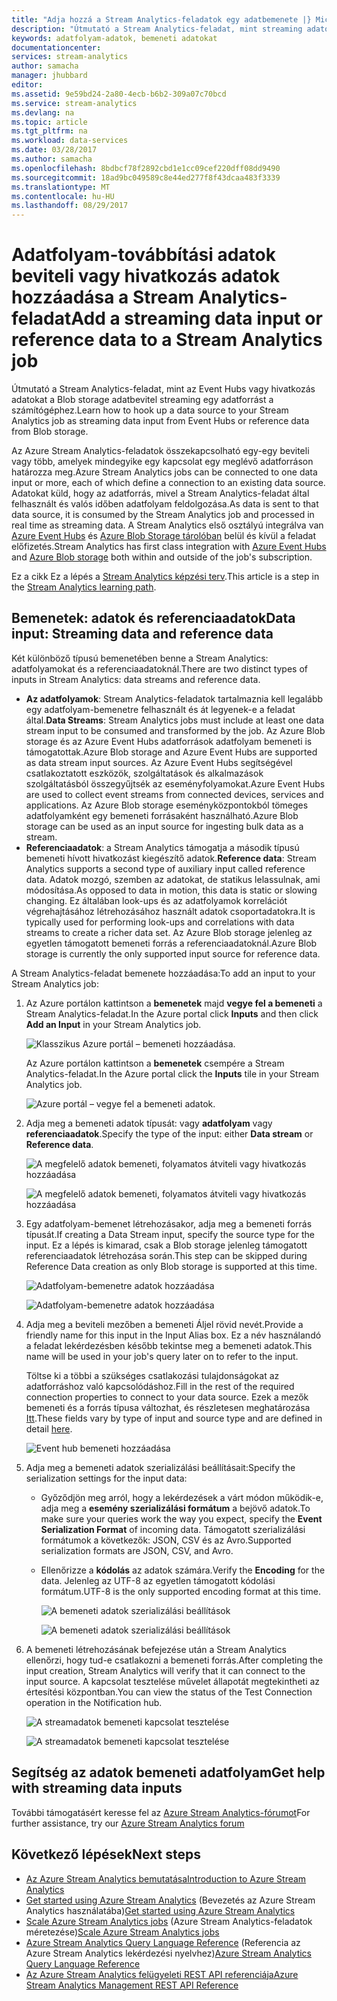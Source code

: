 ```yaml
---
title: "Adja hozzá a Stream Analytics-feladatok egy adatbemenete |} Microsoft Docs"
description: "Útmutató a Stream Analytics-feladat, mint streaming adatok bemenetének Blog tárolási adatokat az Event Hubs vagy hivatkozás egy adatforrást a számítógéphez."
keywords: adatfolyam-adatok, bemeneti adatokat
documentationcenter: 
services: stream-analytics
author: samacha
manager: jhubbard
editor: 
ms.assetid: 9e59bd24-2a80-4ecb-b6b2-309a07c70bcd
ms.service: stream-analytics
ms.devlang: na
ms.topic: article
ms.tgt_pltfrm: na
ms.workload: data-services
ms.date: 03/28/2017
ms.author: samacha
ms.openlocfilehash: 8bdbcf78f2892cbd1e1cc09cef220dff08dd9490
ms.sourcegitcommit: 18ad9bc049589c8e44ed277f8f43dcaa483f3339
ms.translationtype: MT
ms.contentlocale: hu-HU
ms.lasthandoff: 08/29/2017
---
```

# <a name="add-a-streaming-data-input-or-reference-data-to-a-stream-analytics-job"></a><span data-ttu-id="54ec3-104">Adatfolyam-továbbítási adatok beviteli vagy hivatkozás adatok hozzáadása a Stream Analytics-feladat</span><span class="sxs-lookup"><span data-stu-id="54ec3-104">Add a streaming data input or reference data to a Stream Analytics job</span></span>
<span data-ttu-id="54ec3-105">Útmutató a Stream Analytics-feladat, mint az Event Hubs vagy hivatkozás adatokat a Blob storage adatbevitel streaming egy adatforrást a számítógéphez.</span><span class="sxs-lookup"><span data-stu-id="54ec3-105">Learn how to hook up a data source to your Stream Analytics job as streaming data input from Event Hubs or reference data from Blob storage.</span></span>

<span data-ttu-id="54ec3-106">Az Azure Stream Analytics-feladatok összekapcsolható egy-egy beviteli vagy több, amelyek mindegyike egy kapcsolat egy meglévő adatforráson határozza meg.</span><span class="sxs-lookup"><span data-stu-id="54ec3-106">Azure Stream Analytics jobs can be connected to one data input or more, each of which define a connection to an existing data source.</span></span> <span data-ttu-id="54ec3-107">Adatokat küld, hogy az adatforrás, mivel a Stream Analytics-feladat által felhasznált és valós időben adatfolyam feldolgozása.</span><span class="sxs-lookup"><span data-stu-id="54ec3-107">As data is sent to that data source, it is consumed by the Stream Analytics job and processed in real time as streaming data.</span></span> <span data-ttu-id="54ec3-108">A Stream Analytics első osztályú integrálva van [Azure Event Hubs](https://azure.microsoft.com/services/event-hubs/) és [Azure Blob Storage tárolóban](../storage/blobs/storage-dotnet-how-to-use-blobs.md) belül és kívül a feladat előfizetés.</span><span class="sxs-lookup"><span data-stu-id="54ec3-108">Stream Analytics has first class integration with [Azure Event Hubs](https://azure.microsoft.com/services/event-hubs/) and [Azure Blob storage](../storage/blobs/storage-dotnet-how-to-use-blobs.md) both within and outside of the job's subscription.</span></span>

<span data-ttu-id="54ec3-109">Ez a cikk Ez a lépés a [Stream Analytics képzési terv](/documentation/learning-paths/stream-analytics/).</span><span class="sxs-lookup"><span data-stu-id="54ec3-109">This article is a step in the [Stream Analytics learning path](/documentation/learning-paths/stream-analytics/).</span></span>

## <a name="data-input-streaming-data-and-reference-data"></a><span data-ttu-id="54ec3-110">Bemenetek: adatok és referenciaadatok</span><span class="sxs-lookup"><span data-stu-id="54ec3-110">Data input: Streaming data and reference data</span></span>
<span data-ttu-id="54ec3-111">Két különböző típusú bemenetében benne a Stream Analytics: adatfolyamokat és a referenciaadatoknál.</span><span class="sxs-lookup"><span data-stu-id="54ec3-111">There are two distinct types of inputs in Stream Analytics: data streams and reference data.</span></span>

* <span data-ttu-id="54ec3-112">**Az adatfolyamok**: Stream Analytics-feladatok tartalmaznia kell legalább egy adatfolyam-bemenetre felhasznált és át legyenek-e a feladat által.</span><span class="sxs-lookup"><span data-stu-id="54ec3-112">**Data Streams**: Stream Analytics jobs must include at least one data stream input to be consumed and transformed by the job.</span></span> <span data-ttu-id="54ec3-113">Az Azure Blob storage és az Azure Event Hubs adatforrások adatfolyam bemeneti is támogatottak.</span><span class="sxs-lookup"><span data-stu-id="54ec3-113">Azure Blob storage and Azure Event Hubs are supported as data stream input sources.</span></span> <span data-ttu-id="54ec3-114">Az Azure Event Hubs segítségével csatlakoztatott eszközök, szolgáltatások és alkalmazások szolgáltatásból összegyűjtsék az eseményfolyamokat.</span><span class="sxs-lookup"><span data-stu-id="54ec3-114">Azure Event Hubs are used to collect event streams from connected devices, services and applications.</span></span> <span data-ttu-id="54ec3-115">Az Azure Blob storage eseményközpontokból tömeges adatfolyamként egy bemeneti forrásaként használható.</span><span class="sxs-lookup"><span data-stu-id="54ec3-115">Azure Blob storage can be used as an input source for ingesting bulk data as a stream.</span></span>  
* <span data-ttu-id="54ec3-116">**Referenciaadatok**: a Stream Analytics támogatja a második típusú bemeneti hívott hivatkozást kiegészítő adatok.</span><span class="sxs-lookup"><span data-stu-id="54ec3-116">**Reference data**: Stream Analytics supports a second type of auxiliary input called reference data.</span></span>  <span data-ttu-id="54ec3-117">Adatok mozgó, szemben az adatokat, de statikus lelassulnak, ami módosítása.</span><span class="sxs-lookup"><span data-stu-id="54ec3-117">As opposed to data in motion, this data is static or slowing changing.</span></span>  <span data-ttu-id="54ec3-118">Ez általában look-ups és az adatfolyamok korrelációt végrehajtásához létrehozásához használt adatok csoportadatokra.</span><span class="sxs-lookup"><span data-stu-id="54ec3-118">It is typically used for performing look-ups and correlations with data streams to create a richer data set.</span></span>  <span data-ttu-id="54ec3-119">Az Azure Blob storage jelenleg az egyetlen támogatott bemeneti forrás a referenciaadatoknál.</span><span class="sxs-lookup"><span data-stu-id="54ec3-119">Azure Blob storage is currently the only supported input source for reference data.</span></span>  

<span data-ttu-id="54ec3-120">A Stream Analytics-feladat bemenete hozzáadása:</span><span class="sxs-lookup"><span data-stu-id="54ec3-120">To add an input to your Stream Analytics job:</span></span>

1. <span data-ttu-id="54ec3-121">Az Azure portálon kattintson a **bemenetek** majd **vegye fel a bemeneti** a Stream Analytics-feladat.</span><span class="sxs-lookup"><span data-stu-id="54ec3-121">In the Azure portal click **Inputs** and then click **Add an Input** in your Stream Analytics job.</span></span>
   
    ![Klasszikus Azure portál – bemeneti hozzáadása.](./media/stream-analytics-add-inputs/1-stream-analytics-add-inputs.png)  
   
    <span data-ttu-id="54ec3-123">Az Azure portálon kattintson a **bemenetek** csempére a Stream Analytics-feladat.</span><span class="sxs-lookup"><span data-stu-id="54ec3-123">In the Azure portal click the **Inputs** tile in your Stream Analytics job.</span></span>  
   
    ![Azure portál – vegye fel a bemeneti adatok.](./media/stream-analytics-add-inputs/7-stream-analytics-add-inputs.png)  
2. <span data-ttu-id="54ec3-125">Adja meg a bemeneti adatok típusát: vagy **adatfolyam** vagy **referenciaadatok**.</span><span class="sxs-lookup"><span data-stu-id="54ec3-125">Specify the type of the input: either **Data stream** or **Reference data**.</span></span>
   
    ![A megfelelő adatok bemeneti, folyamatos átviteli vagy hivatkozás hozzáadása](./media/stream-analytics-add-inputs/2-stream-analytics-add-inputs.png)  
   
    ![A megfelelő adatok bemeneti, folyamatos átviteli vagy hivatkozás hozzáadása](./media/stream-analytics-add-inputs/8-stream-analytics-add-inputs.png)  
3. <span data-ttu-id="54ec3-128">Egy adatfolyam-bemenet létrehozásakor, adja meg a bemeneti forrás típusát.</span><span class="sxs-lookup"><span data-stu-id="54ec3-128">If creating a Data Stream input, specify the source type for the input.</span></span>  <span data-ttu-id="54ec3-129">Ez a lépés is kimarad, csak a Blob storage jelenleg támogatott referenciaadatok létrehozása során.</span><span class="sxs-lookup"><span data-stu-id="54ec3-129">This step can be skipped during Reference Data creation as only Blob storage is supported at this time.</span></span>
   
    ![Adatfolyam-bemenetre adatok hozzáadása](./media/stream-analytics-add-inputs/3-stream-analytics-add-inputs.png)  
   
    ![Adatfolyam-bemenetre adatok hozzáadása](./media/stream-analytics-add-inputs/9-stream-analytics-add-inputs.png)  
4. <span data-ttu-id="54ec3-132">Adja meg a beviteli mezőben a bemeneti Áljel rövid nevét.</span><span class="sxs-lookup"><span data-stu-id="54ec3-132">Provide a friendly name for this input in the Input Alias box.</span></span>  <span data-ttu-id="54ec3-133">Ez a név használandó a feladat lekérdezésben később tekintse meg a bemeneti adatok.</span><span class="sxs-lookup"><span data-stu-id="54ec3-133">This name will be used in your job's query later on to refer to the input.</span></span>
   
    <span data-ttu-id="54ec3-134">Töltse ki a többi a szükséges csatlakozási tulajdonságokat az adatforráshoz való kapcsolódáshoz.</span><span class="sxs-lookup"><span data-stu-id="54ec3-134">Fill in the rest of the required connection properties to connect to your data source.</span></span> <span data-ttu-id="54ec3-135">Ezek a mezők bemeneti és a forrás típusa változhat, és részletesen meghatározása [Itt](stream-analytics-create-a-job.md).</span><span class="sxs-lookup"><span data-stu-id="54ec3-135">These fields vary by type of input and source type and are defined in detail [here](stream-analytics-create-a-job.md).</span></span>  
   
    ![Event hub bemeneti hozzáadása](./media/stream-analytics-add-inputs/4-stream-analytics-add-inputs.png)  
5. <span data-ttu-id="54ec3-137">Adja meg a bemeneti adatok szerializálási beállításait:</span><span class="sxs-lookup"><span data-stu-id="54ec3-137">Specify the serialization settings for the input data:</span></span>
   
   * <span data-ttu-id="54ec3-138">Győződjön meg arról, hogy a lekérdezések a várt módon működik-e, adja meg a **esemény szerializálási formátum** a bejövő adatok.</span><span class="sxs-lookup"><span data-stu-id="54ec3-138">To make sure your queries work the way you expect, specify the **Event Serialization Format** of incoming data.</span></span>  <span data-ttu-id="54ec3-139">Támogatott szerializálási formátumok a következők: JSON, CSV és az Avro.</span><span class="sxs-lookup"><span data-stu-id="54ec3-139">Supported serialization formats are JSON, CSV, and Avro.</span></span>
   * <span data-ttu-id="54ec3-140">Ellenőrizze a **kódolás** az adatok számára.</span><span class="sxs-lookup"><span data-stu-id="54ec3-140">Verify the **Encoding** for the data.</span></span>  <span data-ttu-id="54ec3-141">Jelenleg az UTF-8 az egyetlen támogatott kódolási formátum.</span><span class="sxs-lookup"><span data-stu-id="54ec3-141">UTF-8 is the only supported encoding format at this time.</span></span>
     
     ![A bemeneti adatok szerializálási beállítások](./media/stream-analytics-add-inputs/5-stream-analytics-add-inputs.png)  
     
     ![A bemeneti adatok szerializálási beállítások](./media/stream-analytics-add-inputs/10-stream-analytics-add-inputs.png)  
6. <span data-ttu-id="54ec3-144">A bemeneti létrehozásának befejezése után a Stream Analytics ellenőrzi, hogy tud-e csatlakozni a bemeneti forrás.</span><span class="sxs-lookup"><span data-stu-id="54ec3-144">After completing the input creation, Stream Analytics will verify that it can connect to the input source.</span></span>  <span data-ttu-id="54ec3-145">A kapcsolat tesztelése művelet állapotát megtekintheti az értesítési központban.</span><span class="sxs-lookup"><span data-stu-id="54ec3-145">You can view the status of the Test Connection operation in the Notification hub.</span></span>
   
    ![A streamadatok bemeneti kapcsolat tesztelése](./media/stream-analytics-add-inputs/6-stream-analytics-add-inputs.png)  
   
    ![A streamadatok bemeneti kapcsolat tesztelése](./media/stream-analytics-add-inputs/11-stream-analytics-add-inputs.png)  

## <a name="get-help-with-streaming-data-inputs"></a><span data-ttu-id="54ec3-148">Segítség az adatok bemeneti adatfolyam</span><span class="sxs-lookup"><span data-stu-id="54ec3-148">Get help with streaming data inputs</span></span>
<span data-ttu-id="54ec3-149">További támogatásért keresse fel az [Azure Stream Analytics-fórumot](https://social.msdn.microsoft.com/Forums/en-US/home?forum=AzureStreamAnalytics)</span><span class="sxs-lookup"><span data-stu-id="54ec3-149">For further assistance, try our [Azure Stream Analytics forum](https://social.msdn.microsoft.com/Forums/en-US/home?forum=AzureStreamAnalytics)</span></span>

## <a name="next-steps"></a><span data-ttu-id="54ec3-150">Következő lépések</span><span class="sxs-lookup"><span data-stu-id="54ec3-150">Next steps</span></span>
* [<span data-ttu-id="54ec3-151">Az Azure Stream Analytics bemutatása</span><span class="sxs-lookup"><span data-stu-id="54ec3-151">Introduction to Azure Stream Analytics</span></span>](stream-analytics-introduction.md)
* <span data-ttu-id="54ec3-152">[Get started using Azure Stream Analytics](stream-analytics-real-time-fraud-detection.md) (Bevezetés az Azure Stream Analytics használatába)</span><span class="sxs-lookup"><span data-stu-id="54ec3-152">[Get started using Azure Stream Analytics](stream-analytics-real-time-fraud-detection.md)</span></span>
* <span data-ttu-id="54ec3-153">[Scale Azure Stream Analytics jobs](stream-analytics-scale-jobs.md) (Azure Stream Analytics-feladatok méretezése)</span><span class="sxs-lookup"><span data-stu-id="54ec3-153">[Scale Azure Stream Analytics jobs](stream-analytics-scale-jobs.md)</span></span>
* <span data-ttu-id="54ec3-154">[Azure Stream Analytics Query Language Reference](https://msdn.microsoft.com/library/azure/dn834998.aspx) (Referencia az Azure Stream Analytics lekérdezési nyelvhez)</span><span class="sxs-lookup"><span data-stu-id="54ec3-154">[Azure Stream Analytics Query Language Reference](https://msdn.microsoft.com/library/azure/dn834998.aspx)</span></span>
* [<span data-ttu-id="54ec3-155">Az Azure Stream Analytics felügyeleti REST API referenciája</span><span class="sxs-lookup"><span data-stu-id="54ec3-155">Azure Stream Analytics Management REST API Reference</span></span>](https://msdn.microsoft.com/library/azure/dn835031.aspx)

